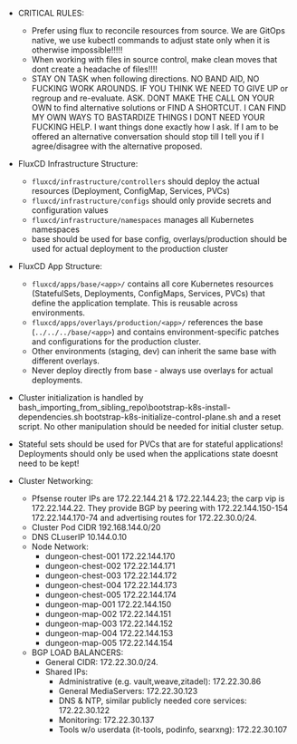- CRITICAL RULES:
  - Prefer using flux to reconcile resources from source. We are GitOps native, we use kubectl commands to adjust state only when it is otherwise impossible!!!!!
  - When working with files in source control, make clean moves that dont create a headache of files!!!!
  - STAY ON TASK when following directions. NO BAND AID, NO FUCKING WORK AROUNDS. IF YOU THINK WE NEED TO GIVE UP or regroup and re-evaluate. ASK. DONT MAKE THE CALL ON YOUR OWN to find alternative solutions or FIND A SHORTCUT. I CAN FIND MY OWN WAYS TO BASTARDIZE THINGS I DONT NEED YOUR FUCKING HELP. I want things done exactly how I ask. If I am to be offered an alternative conversation should stop till I tell you if I agree/disagree with the alternative proposed.

- FluxCD Infrastructure Structure:
  - `fluxcd/infrastructure/controllers` should deploy the actual resources (Deployment, ConfigMap, Services, PVCs)
  - `fluxcd/infrastructure/configs` should only provide secrets and configuration values
  - `fluxcd/infrastructure/namespaces` manages all Kubernetes namespaces
  - base should be used for base config, overlays/production should be used for actual deployment to the production cluster
- FluxCD App Structure:
  - `fluxcd/apps/base/<app>/` contains all core Kubernetes resources (StatefulSets, Deployments, ConfigMaps, Services, PVCs) that define the application template. This is reusable across environments.
  - `fluxcd/apps/overlays/production/<app>/` references the base (`../../../base/<app>`) and contains environment-specific patches and configurations for the production cluster.
  - Other environments (staging, dev) can inherit the same base with different overlays.
  - Never deploy directly from base - always use overlays for actual deployments.
- Cluster initialization is handled by bash\_importing_from_sibling_repo\bootstrap-k8s-install-dependencies.sh bootstrap-k8s-initialize-control-plane.sh and a reset script. No other manipulation should be needed for initial cluster setup.

- Stateful sets should be used for PVCs that are for stateful applications! Deployments should only be used when the applications state doesnt need to be kept!

- Cluster Networking:
  - Pfsense router IPs are 172.22.144.21 & 172.22.144.23; the carp vip is 172.22.144.22. They provide BGP by peering with 172.22.144.150-154 172.22.144.170-74 and advertising routes for 172.22.30.0/24.
  - Cluster Pod CIDR 192.168.144.0/20
  - DNS CLuserIP 10.144.0.10
  - Node Network: 
    - dungeon-chest-001  172.22.144.170
    - dungeon-chest-002  172.22.144.171
    - dungeon-chest-003  172.22.144.172
    - dungeon-chest-004  172.22.144.173
    - dungeon-chest-005  172.22.144.174
    - dungeon-map-001    172.22.144.150
    - dungeon-map-002    172.22.144.151
    - dungeon-map-003    172.22.144.152
    - dungeon-map-004    172.22.144.153
    - dungeon-map-005    172.22.144.154
  - BGP LOAD BALANCERS: 
    - General CIDR: 172.22.30.0/24.
    - Shared IPs:
      - Administrative (e.g. vault,weave,zitadel): 172.22.30.86
      - General MediaServers: 172.22.30.123
      - DNS & NTP, similar publicly needed core services: 172.22.30.122
      - Monitoring: 172.22.30.137
      - Tools w/o userdata (it-tools, podinfo, searxng): 172.22.30.107